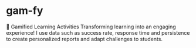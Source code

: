 # gam-fy
🧩 Gamified Learning Activities Transforming learning into an engaging experience! I use data such as success rate, response time and persistence to create personalized reports and adapt challenges to students.
